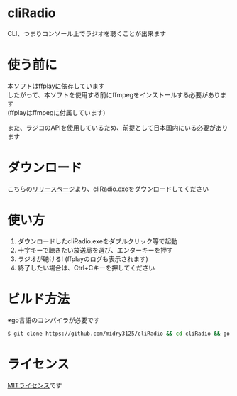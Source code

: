 # cliRadio
CLI、つまりコンソール上でラジオを聴くことが出来ます

# 使う前に
本ソフトはffplayに依存しています  
したがって、本ソフトを使用する前にffmpegをインストールする必要があります  
(ffplayはffmpegに付属しています)

また、ラジコのAPIを使用しているため、前提として日本国内にいる必要があります

# ダウンロード
こちらの[リリースページ](https://github.com/midry3125/cliRadio/releases/latest)より、cliRadio.exeをダウンロードしてください

# 使い方
1.  ダウンロードしたcliRadio.exeをダブルクリック等で起動
2.  十字キーで聴きたい放送局を選び、エンターキーを押す
3.  ラジオが聴ける! (ffplayのログも表示されます)
4.  終了したい場合は、Ctrl+Cキーを押してください

# ビルド方法
※go言語のコンパイラが必要です
```bash
$ git clone https://github.com/midry3125/cliRadio && cd cliRadio && go build
```

# ライセンス
[MITライセンス](./LICENSE)です
